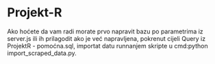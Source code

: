 # Projekt-R
Ako hoćete da vam radi morate prvo napravit bazu po parametrima iz server.js ili ih prilagodit ako je već napravljena, pokrenut cijeli Query iz ProjektR - pomoćna.sql, importat datu runnanjem skripte u cmd:python import_scraped_data.py.
